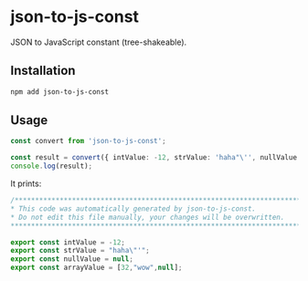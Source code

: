 # json-to-js-const

JSON to JavaScript constant (tree-shakeable).

## Installation

```sh
npm add json-to-js-const
```

## Usage

```ts
const convert from 'json-to-js-const';

const result = convert({ intValue: -12, strValue: 'haha"\'', nullValue: null, arrayValue: [32, 'wow', null] });
console.log(result);
```

It prints:

```ts
/******************************************************************************************
* This code was automatically generated by json-to-js-const.
* Do not edit this file manually, your changes will be overwritten.
******************************************************************************************/

export const intValue = -12;
export const strValue = "haha\"'";
export const nullValue = null;
export const arrayValue = [32,"wow",null];
```
